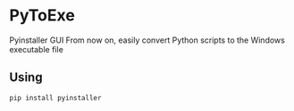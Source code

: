 # PyToExe
Pyinstaller GUI
From now on, easily convert Python scripts to the Windows executable file

## Using 
    pip install pyinstaller 
